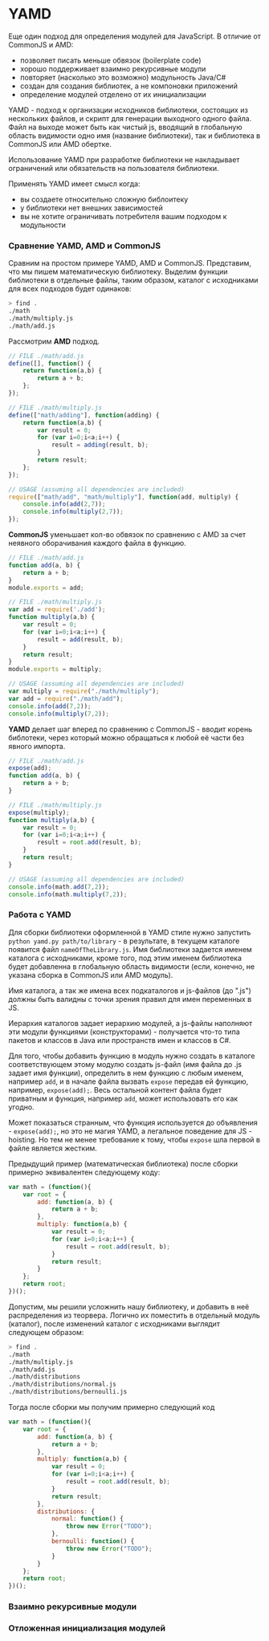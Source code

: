 # YAMD

Еще один подход для определения модулей для JavaScript. В отличие от CommonJS и AMD:
  * позволяет писать меньше обвязок (boilerplate code)
  * хорошо поддерживает взаимно рекурсивные модули
  * повторяет (насколько это возможно) модульность Java/C#
  * создан для создания библиотек, а не компоновки приложений
  * определение модулей отделено от их инициализации

YAMD - подход к организации исходников библиотеки, состоящих из нескольких файлов, и 
скрипт для генерации выходного одного файла. Файл на выходе может быть как чистый js,
вводящий в глобальную область видимости одно имя (название библиотеки), так и библиотека
в CommonJS или AMD обертке.

Использование YAMD при разработке библиотеки не накладывает ограничений или обязательств на 
пользователя библиотеки.

Применять YAMD имеет смысл когда: 
  * вы создаете относительно сложную библоитеку
  * у библиотеки нет внешних зависимостей
  * вы не хотите ограничивать потребителя вашим подходом к модульности

### Сравнение YAMD, AMD и CommonJS
Сравним на простом примере YAMD, AMD и CommonJS. Представим, что мы пишем математическую 
библиотеку. Выделим функции библиотеки в отдельные файлы, таким образом, каталог с 
исходниками для всех подходов будет одинаков:
```bash
> find .
./math
./math/multiply.js
./math/add.js
```

Рассмотрим **AMD** подход.
```javascript
// FILE ./math/add.js
define([], function() {
    return function(a,b) {
        return a + b;
    };
});

// FILE ./math/multiply.js
define(["math/adding"], function(adding) {
    return function(a,b) {
        var result = 0;
        for (var i=0;i<a;i++) {
            result = adding(result, b);
        }
        return result;
    };
});

// USAGE (assuming all dependencies are included)
require(["math/add", "math/multiply"], function(add, multiply) {
    console.info(add(2,7));
    console.info(multiply(2,7));
});
```

**CommonJS** уменьшает кол-во обвязок по сравнению с AMD за счет неявного оборачивания 
каждого файла в функцию.
```javascript
// FILE ./math/add.js
function add(a, b) {
    return a + b;
}
module.exports = add;

// FILE ./math/multiply.js
var add = require('./add');
function multiply(a,b) {
    var result = 0;
    for (var i=0;i<a;i++) {
        result = add(result, b);
    }
    return result;
}
module.exports = multiply;

// USAGE (assuming all dependencies are included)
var multiply = require("./math/multiply");
var add = require("./math/add");
console.info(add(7,2));
console.info(multiply(7,2));
```

**YAMD** делает шаг вперед по сравнению с CommonJS - вводит корень библотеки, через который можно 
обращаться к любой её части без явного импорта.
```javascript
// FILE ./math/add.js
expose(add);
function add(a, b) {
    return a + b;
}

// FILE ./math/multiply.js
expose(multiply);
function multiply(a,b) {
    var result = 0;
    for (var i=0;i<a;i++) {
        result = root.add(result, b);
    }
    return result;
}

// USAGE (assuming all dependencies are included)
console.info(math.add(7,2));
console.info(math.multiply(7,2));
```
### Работа с YAMD
Для сборки библиотеки оформленной в YAMD стиле нужно запустить `python yamd.py path/to/library` - в результате,
в текущем каталоге появится  файл `nameOfTheLibrary.js`. Имя библиотеки задается именем каталога с исходниками,
кроме того, под этим именем библиотека будет добавленна в глобальную область видимости (если, конечно, не указана 
сборка в CommonJS или AMD модуль). 

Имя каталога, а так же имена всех подкаталогов и js-файлов (до ".js") должны быть валидны с точки зрения 
правил для имен переменных в JS.

Иерархия каталогов задает иерархию модулей, а js-файлы наполняют эти модули функциями (конструкторами) - 
получается что-то типа пакетов и классов в Java или пространств имен и классов в C#. 

Для того, чтобы добавить функцию в модуль нужно создать в каталоге соответствующем этому модулю создать 
js-файл (имя файла до .js задает имя функции), определить в нем функцию с любым именем, например `add`, 
и в начале файла вызвать `expose` передав ей функцию, например, `expose(add);`. Весь остальной контент 
файла будет приватным и функция, например `add`, может использовать его как угодно.

Может показаться странным, что функция используется до объявления - `expose(add);`, но это не магия YAMD, а 
легальное поведение для JS - hoisting. Но тем не менее требование к тому, чтобы `expose` шла первой в файле 
является жестким.

Предыдущий пример (математическая библиотека) после сборки примерно эквивалентен следующему коду:
```javascript
var math = (function(){
    var root = {
        add: function(a, b) {
            return a + b;
        },
        multiply: function(a,b) {
            var result = 0;
            for (var i=0;i<a;i++) {
                result = root.add(result, b);
            }
            return result;
        }
    };
    return root;
})();
```

Допустим, мы решили усложнить нашу библиотеку, и добавить в неё распределения из теорвера. Логично их поместить 
в отдельный модуль (каталог), после изменений каталог с исходниками выглядит следующем образом:
```bash
> find .
./math
./math/multiply.js
./math/add.js
./math/distributions
./math/distributions/normal.js
./math/distributions/bernoulli.js
```
Тогда после сборки мы получим примерно следующий код
```javascript
var math = (function(){
    var root = {
        add: function(a, b) {
            return a + b;
        },
        multiply: function(a,b) {
            var result = 0;
            for (var i=0;i<a;i++) {
                result = root.add(result, b);
            }
            return result;
        },
        distributions: {
            normal: function() { 
                throw new Error("TODO");
            },
            bernoulli: function() { 
                throw new Error("TODO");
            }
        }
    };
    return root;
})();
```
### Взаимно рекурсивные модули
### Отложенная инициализация модулей
